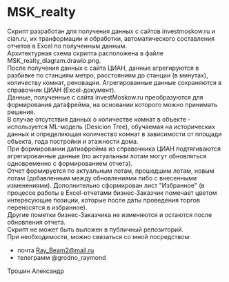 # MSK_realty
Скрипт разработан для получения данных с сайтов investmoskow.ru и cian.ru, их транформации и обработки, автоматического составления отчетов в Excel по полученным данным.  
Архитектурная схема скрипта расположена в файле MSK_realty_diagram.drawio.png.  
После получения данных с сайта ЦИАН, данные агрегируются в разбивке по станциям метро, расстояниям до станции (в минутах), количеству комнат, реновации. Агрегированные данные сохраняются в справочник ЦИАН (Excel-документ).   
Данные, полученные с сайта investMoskow.ru преобразуются для формирования датафрейма, на основании которого можно принимать решения.  
В случае отсутствия данных о количестве комнат в объекте - используется ML-модель (Desicion Tree), обучаемая на исторических данных и определяющая количество комнат в зависимости от площади объекта, года постройки и этажности дома.  
При формировании датиафрейма из справочника ЦИАН подтягиваются агрегированные данные (по актуальным лотам могут обновляться одновременно с формированием отчета).  
Отчет формируется по актуальным лотам, прошедшим лотам, новым лотам (добавленным между обновлениями либо с внесенными изменениями). Дополнительно сформирован лист "Избранное" (в процессе работы в Excel-отчетами бизнес-Заказчик помечает цветом интересующие позиции, которые после даты проведения торгов переносятся в избранное).  
Другие пометки бизнес-Заказчика не изменяются и остаются после обновления отчета.  
Скрипт не может быть выложен в публичный репозиторий.  
При необходимости, можно связаться со мной посредством:  
 - почта Ray_Beam2@mail.ru  
 - телеграмм @grodno_raymond  
  
Трошин Александр
